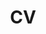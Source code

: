 ---
layout: cv
permalink: /cv/
title: CV
nav: true
nav_order: 2
cv_pdf: resume.pdf
description: Detailed page containing information about my academic and professional history.
toc:
  sidebar: left
---